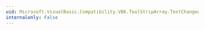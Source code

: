 ```yaml
---
uid: Microsoft.VisualBasic.Compatibility.VB6.ToolStripArray.TextChanged
internalonly: False
---
```

